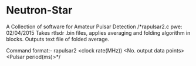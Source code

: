 # Neutron-Star
A Collection of software for Amateur Pulsar Detection
/*rapulsar2.c	   pwe: 02/04/2015
Takes rtlsdr .bin files, applies averaging and folding algorithm in blocks. Outputs text file of folded average.

Command format:- rapulsar2 <infile> <outfile> <clock rate(MHz)) <No. output data points> <Pulsar period(ms)>*/
